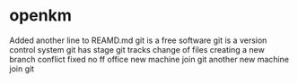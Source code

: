 # openkm
Added another line to REAMD.md
git is a free software
git is a version control system
git has stage
git tracks change of files
creating a new branch 
conflict fixed
no ff 
office
new machine join git
another new machine join git

